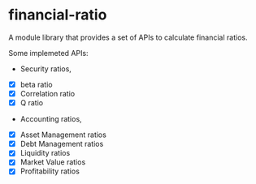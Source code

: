 financial-ratio
==========================

A module library that provides a set of APIs to calculate financial ratios.

Some implemeted APIs: 

- Security ratios, 
- [x] beta ratio
- [x] Correlation ratio
- [x] Q ratio

- Accounting ratios,
- [x] Asset Management ratios
- [x] Debt Management ratios
- [x] Liquidity ratios
- [x] Market Value ratios
- [x] Profitability ratios
